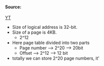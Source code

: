 #### Source:
[YT](https://www.youtube.com/watch?v=Sa3Z-aFINuE&list=PLXj4XH7LcRfDrdQuJTHIPmKMpa7eYVaPm&index=56)

* Size of logical address is 32-bit.
* Size of a page is 4KB.
	* 2^12
* Here page table divided into two parts
	* Page number --> 2^20 --> 20bit
	* Offset --> 2^12 --> 12 bit
* totally we can store 2^20 page numbers, it'